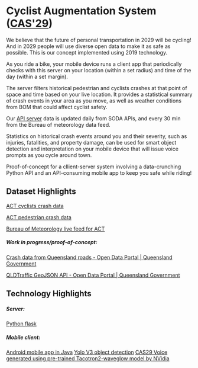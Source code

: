 # Cyclist Augmentation System ([CAS'29](http://cas2029.azurewebsites.net/))

We believe that the future of personal transportation in 2029 will be cycling! And in 2029 people will use diverse open data to make it as safe as possible. This is our concept implemented using 2019 technology. 
 
As you ride a bike, your mobile device runs a client app that periodically checks with this server on your location (within a set radius) and time of the day (within a set margin). 
 
The server filters historical pedestrian and cyclists crashes at that point of space and time based on your live location. It provides a statistical summary of crash events in your area as you move, as well as weather conditions from BOM that could affect cyclist safety.
 
Our [API server](http://cas2029.azurewebsites.net/test) data is updated daily from SODA APIs, and every 30 min from the Bureau of meteorology data feed.
 
Statistics on historical crash events around you and their severity, such  as injuries, fatalities, and property damage, can be used for smart object detection and interpretation on your mobile device that will issue voice prompts as you cycle around town.



Proof-of-concept for a cllient-server system involving a data-crunching Python API and an API-consuming mobile app to keep you safe while riding!



## Dataset Highlights

[ACT cyclists crash data](https://www.data.act.gov.au/Justice-Safety-and-Emergency/Cyclist-Crashes/n2kg-qkwj)

[ACT pedestrian crash data]()

[Bureau of Meteorology live feed for ACT](http://www.bom.gov.au/products/IDN60903/IDN60903.94926.shtml)


##### Work in progress/proof-of-concept: 

[Crash data from Queensland roads - Open Data Portal | Queensland Government](https://www.data.qld.gov.au/dataset/crash-data-from-queensland-roads)

[QLDTraffic GeoJSON API - Open Data Portal | Queensland Government](https://www.data.qld.gov.au/dataset/131940-traffic-and-travel-information-geojson-api)

## Technology Highlights

##### Server:

[Python flask](https://palletsprojects.com/p/flask/)


##### Mobile client:

[Android mobile app in Java](https://www.java.com/en/)
[Yolo V3 object detection](https://pjreddie.com/darknet/yolo/)
[CAS29 Voice generated using pre-trained Tacotron2-waveglow model by NVidia](https://github.com/NVIDIA/tacotron2)






